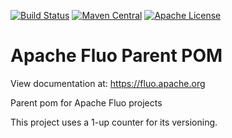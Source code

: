 <!--
  Licensed to the Apache Software Foundation (ASF) under one or more
  contributor license agreements.  See the NOTICE file distributed with
  this work for additional information regarding copyright ownership.
  The ASF licenses this file to You under the Apache License, Version 2.0
  (the "License"); you may not use this file except in compliance with
  the License.  You may obtain a copy of the License at

      http://www.apache.org/licenses/LICENSE-2.0

  Unless required by applicable law or agreed to in writing, software
  distributed under the License is distributed on an "AS IS" BASIS,
  WITHOUT WARRANTIES OR CONDITIONS OF ANY KIND, either express or implied.
  See the License for the specific language governing permissions and
  limitations under the License.
-->

[![Build Status][ti]][tl] [![Maven Central][mi]][ml] [![Apache License][li]][ll]

# Apache Fluo Parent POM

View documentation at:
https://fluo.apache.org

Parent pom for Apache Fluo projects

This project uses a 1-up counter for its versioning.

[ti]: https://travis-ci.org/apache/fluo.svg?branch=fluo-parent
[tl]: https://travis-ci.org/apache/fluo/branches
[mi]: https://maven-badges.herokuapp.com/maven-central/org.apache.fluo/fluo-parent/badge.svg
[ml]: https://maven-badges.herokuapp.com/maven-central/org.apache.fluo/fluo-parent
[li]: https://img.shields.io/badge/license-ASL-blue.svg
[ll]: https://github.com/apache/fluo/blob/fluo-parent/LICENSE
